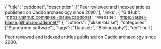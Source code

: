 {
  "title": "caddonet",
  "description": ["Peer reviewed and indexed articles published on Caddo archaeology since 2000."],
  "links": {
    "GitHub": "https://github.com/aksel-blaise/caddonet",
    "Website": "https://aksel-blaise.github.io/caddonet/"
  },
  "authors": ["aksel-blaise"],
  "categories": ["Standalone software"],
  "tags": ["Datasets", "Bibliography"],
  "doi": null
}

<!-- Generated by csv2md.R – do not edit by hand -->

Peer reviewed and indexed articles published on Caddo archaeology since 2000.